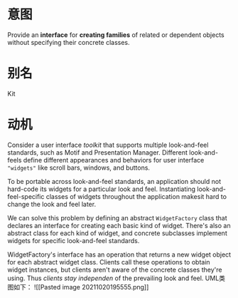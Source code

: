 # 意图
Provide an **interface** for **creating families** of related or dependent objects without specifying their concrete classes.

# 别名
Kit

# 动机
Consider a user interface *toolkit* that supports multiple look-and-feel standards, such as Motif and Presentation Manager. Different look-and-feels define different appearances and behaviors for user interface `"widgets"` like scroll bars, windows, and buttons. 

To be portable across look-and-feel standards, an application should not hard-code its widgets for a particular look and feel. Instantiating look-and-feel-specific classes of widgets throughout the application makesit hard to change the look and feel later.

We can solve this problem by defining an abstract `WidgetFactory` class that declares an interface for creating each basic kind of widget. There's also an abstract class for each kind of widget, and concrete subclasses implement widgets for specific look-and-feel standards. 

WidgetFactory's interface has an operation that returns a new widget object for each abstract widget class. Clients call these operations to obtain widget instances, but clients aren't aware of the concrete classes they're using. 
Thus *clients stay independen* of the prevailing look and feel.
UML类图如下：
![[Pasted image 20211020195555.png]]